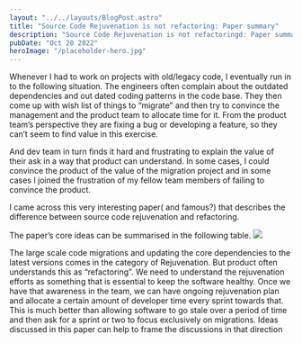 ```yaml
---
layout: "../../layouts/BlogPost.astro"
title: "Source Code Rejuvenation is not refactoring: Paper summary"
description: "Source Code Rejuvenation is not refactoringd: Paper summary"
pubDate: "Oct 20 2022"
heroImage: "/placeholder-hero.jpg"
---
```


Whenever I had to work on projects with old/legacy code, I eventually run in to the following situation. The engineers often complain about the outdated dependencies and out dated coding patterns in the code base. They then come up with wish list of things to “migrate” and then try to convince the management and the product team to allocate time for it. From the product team’s perspective they are fixing a bug or developing a feature, so they can’t seem to find value in this exercise.

And dev team in turn finds it hard and frustrating to explain the value of their ask in a way that product can understand. In some cases, I could convince the product of the value of the migration project and in some cases I joined the frustration of my fellow team members of failing to convince the product.

I came across this very interesting paper( and famous?) that describes the difference between source code rejuvenation and refactoring.

The paper’s core ideas can be summarised in the following table.
<img src='/source-code.png' />

The large scale code migrations and updating the core dependencies to the latest versions comes in the category of Rejuvenation. But product often understands this as “refactoring”. We need to understand the rejuvenation efforts as something that is essential to keep the software healthy. Once we have that awareness in the team, we can have ongoing rejuvenation plan and allocate a certain amount of developer time every sprint towards that. This is much better than allowing software to go stale over a period of time and then ask for a sprint or two to focus exclusively on migrations. Ideas discussed in this paper can help to frame the discussions in that direction
